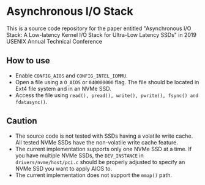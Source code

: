 # Asynchronous I/O Stack

This is a source code repository for the paper entitled "Asynchronous I/O Stack: A Low-latency Kernel I/O Stack for Ultra-Low Latency SSDs" in 2019 USENIX Annual Technical Conference

## How to use

* Enable `CONFIG_AIOS` and `CONFIG_INTEL_IOMMU`.
* Open a file using a `O_AIOS` or `040000000` flag. The file should be located in Ext4 file system and in an NVMe SSD.
* Access the file using `read(), pread(), write(), pwrite(), fsync() and fdatasync()`.

## Caution

* The source code is not tested with SSDs having a volatile write cache. All tested NVMe SSDs have the non-volatile write cache feature.
* The current implementation supports only one NVMe SSD at a time. If you have multiple NVMe SSDs, the `DEV_INSTANCE` in `drivers/nvme/host/pci.c` should be properly adjusted to specify an NVMe SSD you want to apply AIOS to.
* The current implementation does not support the `mmap()` path. 
